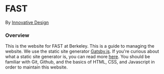 # FAST

By [Innovative Design](http://innovativedesign.club)

### Overview
This is the website for FAST at Berkeley. This is a guide to managing the website. We use the static site generator [Gatsby.js](https://github.com/gatsbyjs/gatsby). If you're curious about what a static site generator is, you can read more [here](https://davidwalsh.name/introduction-static-site-generators). You should be familiar with Git, Github, and the basics of HTML, CSS, and Javascript in order to maintain this website.
